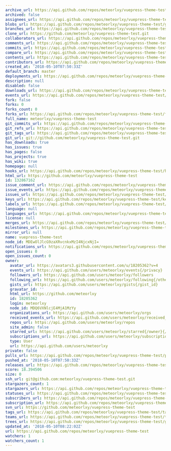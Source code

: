 ```yaml
---
archive_url: https://api.github.com/repos/meteorlxy/vuepress-theme-test/{archive_format}{/ref}
archived: false
assignees_url: https://api.github.com/repos/meteorlxy/vuepress-theme-test/assignees{/user}
blobs_url: https://api.github.com/repos/meteorlxy/vuepress-theme-test/git/blobs{/sha}
branches_url: https://api.github.com/repos/meteorlxy/vuepress-theme-test/branches{/branch}
clone_url: https://github.com/meteorlxy/vuepress-theme-test.git
collaborators_url: https://api.github.com/repos/meteorlxy/vuepress-theme-test/collaborators{/collaborator}
comments_url: https://api.github.com/repos/meteorlxy/vuepress-theme-test/comments{/number}
commits_url: https://api.github.com/repos/meteorlxy/vuepress-theme-test/commits{/sha}
compare_url: https://api.github.com/repos/meteorlxy/vuepress-theme-test/compare/{base}...{head}
contents_url: https://api.github.com/repos/meteorlxy/vuepress-theme-test/contents/{+path}
contributors_url: https://api.github.com/repos/meteorlxy/vuepress-theme-test/contributors
created_at: '2018-05-10T07:50:33Z'
default_branch: master
deployments_url: https://api.github.com/repos/meteorlxy/vuepress-theme-test/deployments
description: null
disabled: false
downloads_url: https://api.github.com/repos/meteorlxy/vuepress-theme-test/downloads
events_url: https://api.github.com/repos/meteorlxy/vuepress-theme-test/events
fork: false
forks: 0
forks_count: 0
forks_url: https://api.github.com/repos/meteorlxy/vuepress-theme-test/forks
full_name: meteorlxy/vuepress-theme-test
git_commits_url: https://api.github.com/repos/meteorlxy/vuepress-theme-test/git/commits{/sha}
git_refs_url: https://api.github.com/repos/meteorlxy/vuepress-theme-test/git/refs{/sha}
git_tags_url: https://api.github.com/repos/meteorlxy/vuepress-theme-test/git/tags{/sha}
git_url: git://github.com/meteorlxy/vuepress-theme-test.git
has_downloads: true
has_issues: true
has_pages: false
has_projects: true
has_wiki: true
homepage: null
hooks_url: https://api.github.com/repos/meteorlxy/vuepress-theme-test/hooks
html_url: https://github.com/meteorlxy/vuepress-theme-test
id: 132867162
issue_comment_url: https://api.github.com/repos/meteorlxy/vuepress-theme-test/issues/comments{/number}
issue_events_url: https://api.github.com/repos/meteorlxy/vuepress-theme-test/issues/events{/number}
issues_url: https://api.github.com/repos/meteorlxy/vuepress-theme-test/issues{/number}
keys_url: https://api.github.com/repos/meteorlxy/vuepress-theme-test/keys{/key_id}
labels_url: https://api.github.com/repos/meteorlxy/vuepress-theme-test/labels{/name}
language: null
languages_url: https://api.github.com/repos/meteorlxy/vuepress-theme-test/languages
license: null
merges_url: https://api.github.com/repos/meteorlxy/vuepress-theme-test/merges
milestones_url: https://api.github.com/repos/meteorlxy/vuepress-theme-test/milestones{/number}
mirror_url: null
name: vuepress-theme-test
node_id: MDEwOlJlcG9zaXRvcnkxMzI4NjcxNjI=
notifications_url: https://api.github.com/repos/meteorlxy/vuepress-theme-test/notifications{?since,all,participating}
open_issues: 0
open_issues_count: 0
owner:
  avatar_url: https://avatars3.githubusercontent.com/u/18205362?v=4
  events_url: https://api.github.com/users/meteorlxy/events{/privacy}
  followers_url: https://api.github.com/users/meteorlxy/followers
  following_url: https://api.github.com/users/meteorlxy/following{/other_user}
  gists_url: https://api.github.com/users/meteorlxy/gists{/gist_id}
  gravatar_id: ''
  html_url: https://github.com/meteorlxy
  id: 18205362
  login: meteorlxy
  node_id: MDQ6VXNlcjE4MjA1MzYy
  organizations_url: https://api.github.com/users/meteorlxy/orgs
  received_events_url: https://api.github.com/users/meteorlxy/received_events
  repos_url: https://api.github.com/users/meteorlxy/repos
  site_admin: false
  starred_url: https://api.github.com/users/meteorlxy/starred{/owner}{/repo}
  subscriptions_url: https://api.github.com/users/meteorlxy/subscriptions
  type: User
  url: https://api.github.com/users/meteorlxy
private: false
pulls_url: https://api.github.com/repos/meteorlxy/vuepress-theme-test/pulls{/number}
pushed_at: '2018-05-10T07:50:33Z'
releases_url: https://api.github.com/repos/meteorlxy/vuepress-theme-test/releases{/id}
score: 18.394506
size: 0
ssh_url: git@github.com:meteorlxy/vuepress-theme-test.git
stargazers_count: 1
stargazers_url: https://api.github.com/repos/meteorlxy/vuepress-theme-test/stargazers
statuses_url: https://api.github.com/repos/meteorlxy/vuepress-theme-test/statuses/{sha}
subscribers_url: https://api.github.com/repos/meteorlxy/vuepress-theme-test/subscribers
subscription_url: https://api.github.com/repos/meteorlxy/vuepress-theme-test/subscription
svn_url: https://github.com/meteorlxy/vuepress-theme-test
tags_url: https://api.github.com/repos/meteorlxy/vuepress-theme-test/tags
teams_url: https://api.github.com/repos/meteorlxy/vuepress-theme-test/teams
trees_url: https://api.github.com/repos/meteorlxy/vuepress-theme-test/git/trees{/sha}
updated_at: '2018-05-10T08:22:02Z'
url: https://api.github.com/repos/meteorlxy/vuepress-theme-test
watchers: 1
watchers_count: 1
---
```


